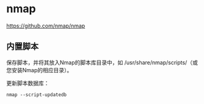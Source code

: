 # nmap

https://github.com/nmap/nmap


## 内置脚本

保存脚本，并将其放入Nmap的脚本库目录中，如 /usr/share/nmap/scripts/（或您安装Nmap的相应目录）。

更新脚本数据库：

```
nmap --script-updatedb
```
